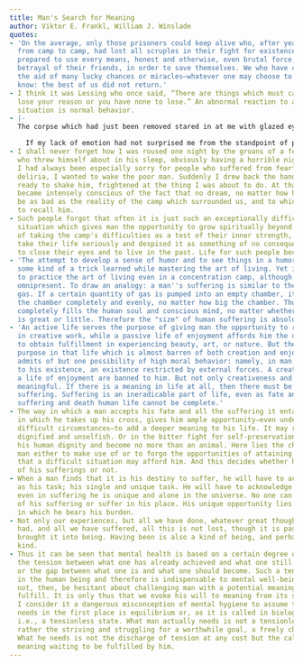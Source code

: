 ```yaml
---
title: Man's Search for Meaning
author: Viktor E. Frankl, William J. Winslade
quotes:
- 'On the average, only those prisoners could keep alive who, after years of trekking
  from camp to camp, had lost all scruples in their fight for existence; they were
  prepared to use every means, honest and otherwise, even brutal force, theft, and
  betrayal of their friends, in order to save themselves. We who have come back, by
  the aid of many lucky chances or miracles—whatever one may choose to call them—we
  know: the best of us did not return.'
- I think it was Lessing who once said, “There are things which must cause you to
  lose your reason or you have none to lose.” An abnormal reaction to an abnormal
  situation is normal behavior.
- |-
  The corpse which had just been removed stared in at me with glazed eyes. Two hours before I had spoken to that man. Now I continued sipping my soup.

    If my lack of emotion had not surprised me from the standpoint of professional interest, I would not remember this incident now, because there was so little feeling involved in it.
- I shall never forget how I was roused one night by the groans of a fellow prisoner,
  who threw himself about in his sleep, obviously having a horrible nightmare. Since
  I had always been especially sorry for people who suffered from fearful dreams or
  deliria, I wanted to wake the poor man. Suddenly I drew back the hand which was
  ready to shake him, frightened at the thing I was about to do. At that moment I
  became intensely conscious of the fact that no dream, no matter how horrible, could
  be as bad as the reality of the camp which surrounded us, and to which I was about
  to recall him.
- Such people forgot that often it is just such an exceptionally difficult external
  situation which gives man the opportunity to grow spiritually beyond himself. Instead
  of taking the camp's difficulties as a test of their inner strength, they did not
  take their life seriously and despised it as something of no consequence. They preferred
  to close their eyes and to live in the past. Life for such people became meaningless.
- 'The attempt to develop a sense of humor and to see things in a humorous light is
  some kind of a trick learned while mastering the art of living. Yet it is possible
  to practice the art of living even in a concentration camp, although suffering is
  omnipresent. To draw an analogy: a man''s suffering is similar to the behavior of
  gas. If a certain quantity of gas is pumped into an empty chamber, it will fill
  the chamber completely and evenly, no matter how big the chamber. Thus suffering
  completely fills the human soul and conscious mind, no matter whether the suffering
  is great or little. Therefore the "size" of human suffering is absolutely relative.'
- 'An active life serves the purpose of giving man the opportunity to realize values
  in creative work, while a passive life of enjoyment affords him the opportunity
  to obtain fulfillment in experiencing beauty, art, or nature. But there is also
  purpose in that life which is almost barren of both creation and enjoyment and which
  admits of but one possibility of high moral behavior: namely, in man''s attitude
  to his existence, an existence restricted by external forces. A creative life and
  a life of enjoyment are banned to him. But not only creativeness and enjoyment are
  meaningful. If there is a meaning in life at all, then there must be a meaning in
  suffering. Suffering is an ineradicable part of life, even as fate and death. Without
  suffering and death human life cannot be complete.'
- The way in which a man accepts his fate and all the suffering it entails, the way
  in which he takes up his cross, gives him ample opportunity—even under the most
  difficult circumstances—to add a deeper meaning to his life. It may remain brave,
  dignified and unselfish. Or in the bitter fight for self-preservation he may forget
  his human dignity and become no more than an animal. Here lies the chance for a
  man either to make use of or to forgo the opportunities of attaining the moral values
  that a difficult situation may afford him. And this decides whether he is worthy
  of his sufferings or not.
- When a man finds that it is his destiny to suffer, he will have to accept his suffering
  as his task; his single and unique task. He will have to acknowledge the fact that
  even in suffering he is unique and alone in the universe. No one can relieve him
  of his suffering or suffer in his place. His unique opportunity lies in the way
  in which he bears his burden.
- Not only our experiences, but all we have done, whatever great thoughts we may have
  had, and all we have suffered, all this is not lost, though it is past; we have
  brought it into being. Having been is also a kind of being, and perhaps the surest
  kind.
- Thus it can be seen that mental health is based on a certain degree of tension,
  the tension between what one has already achieved and what one still ought to accomplish,
  or the gap between what one is and what one should become. Such a tension is inherent
  in the human being and therefore is indispensable to mental well-being. We should
  not, then, be hesitant about challenging man with a potential meaning for him to
  fulfill. It is only thus that we evoke his will to meaning from its state of latency.
  I consider it a dangerous misconception of mental hygiene to assume that what man
  needs in the first place is equilibrium or, as it is called in biology, "homeostasis,"
  i.e., a tensionless state. What man actually needs is not a tensionless state but
  rather the striving and struggling for a worthwhile goal, a freely chosen task.
  What he needs is not the discharge of tension at any cost but the call of a potential
  meaning waiting to be fulfilled by him.
---
```

